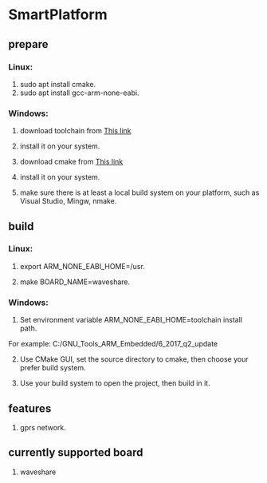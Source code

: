 # SmartPlatform

## prepare

### Linux:

1. sudo apt install cmake.
2. sudo apt install gcc-arm-none-eabi.

### Windows:

1. download toolchain from [This link](https://developer.arm.com/open-source/gnu-toolchain/gnu-rm/downloads)

2. install it on your system.

3. download cmake from [This link](https://cmake.org/download)

4. install it on your system.

5. make sure there is at least a local build system on your platform, such as Visual Studio, Mingw, nmake.

## build

### Linux:

1. export ARM_NONE_EABI_HOME=/usr.

2. make BOARD_NAME=waveshare.

### Windows:

1. Set environment variable ARM_NONE_EABI_HOME=toolchain install path.

For example: C:/GNU_Tools_ARM_Embedded/6_2017_q2_update

2. Use CMake GUI, set the source directory to cmake, then choose your prefer build system.

3. Use your build system to open the project, then build in it.

## features

1. gprs network.

## currently supported board

1. waveshare
